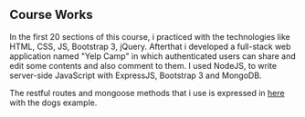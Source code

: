 ## Course Works

In the first 20 sections of this  course, i practiced with the technologies like HTML, CSS, JS, Bootstrap 3, jQuery. Afterthat i developed a full-stack web application named "Yelp Camp" in which authenticated users can share and edit some contents and also comment to them. I used NodeJS, to write server-side JavaScript with ExpressJS, Bootstrap 3 and MongoDB. 

The restful routes and mongoose methods that i use is expressed in [here](https://fburakk.github.io/The-Web-Developer-Bootcamp-Course-Works/) with the dogs example.
